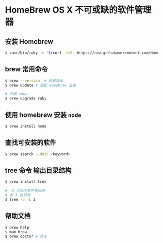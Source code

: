 # HomeBrew OS X 不可或缺的软件管理器
## 安装 Homebrew
```sh
$ /usr/bin/ruby -e "$(curl -fsSL https://raw.githubusercontent.com/Homebrew/install/master/install)"
```
## brew 常用命令
```sh
$ brew --version  # 查看版本
$ brew update # 更新 Homebrew 自身

# 升级 ruby
$ brew upgrade ruby
```

## 使用 homebrew 安装 `node`
```sh
$ brew install node
```
## 查找可安装的软件
```sh
$ brew search --desc <keyword>
```

## tree 命令 输出目录结构
```sh
$ brew install tree

# -d 只显示文件夹目录
# 前 3 级目录
$ tree -d -L 3
```

## 帮助文档
```sh
$ brew help
$ man brew
$ brew doctor # 修复
```
